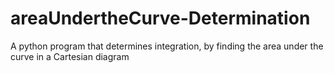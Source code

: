 # areaUndertheCurve-Determination
A python program that determines integration, by finding the area under the curve in a Cartesian diagram
